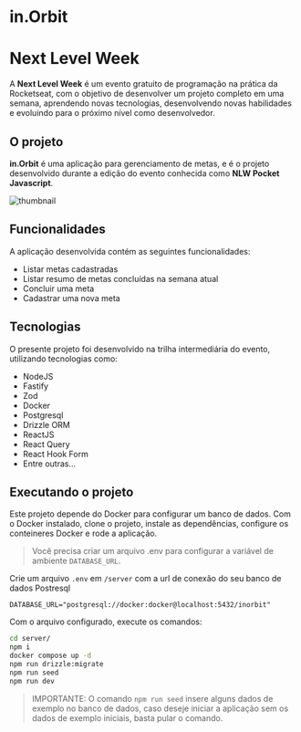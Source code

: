 # in.Orbit

# Next Level Week

A **Next Level Week** é um evento gratuito de programação na prática da Rocketseat, com o objetivo de desenvolver um projeto completo em uma semana, aprendendo novas tecnologias, desenvolvendo novas habilidades e evoluindo para o próximo nível como desenvolvedor.

## O projeto

**in.Orbit** é uma aplicação para gerenciamento de metas, e é o projeto desenvolvido durante a edição do evento conhecida como **NLW Pocket Javascript**.

![thumbnail](![image](https://github.com/user-attachments/assets/c9d3c92c-e33b-485d-99e7-153fbfbbaf00))

## Funcionalidades

A aplicação desenvolvida contém as seguintes funcionalidades:

- Listar metas cadastradas
- Listar resumo de metas concluídas na semana atual
- Concluir uma meta
- Cadastrar uma nova meta

## Tecnologias

O presente projeto foi desenvolvido na trilha intermediária do evento, utilizando tecnologias como:

- NodeJS
- Fastify
- Zod
- Docker
- Postgresql
- Drizzle ORM
- ReactJS
- React Query
- React Hook Form
- Entre outras...

## Executando o projeto

Este projeto depende do Docker para configurar um banco de dados. Com o Docker instalado, clone o projeto, instale as dependências, configure os conteineres Docker e rode a aplicação.

> Você precisa criar um arquivo .env para configurar a variável de ambiente `DATABASE_URL`.

Crie um arquivo `.env` em `/server` com a url de conexão do seu banco de dados Postresql

```env
DATABASE_URL="postgresql://docker:docker@localhost:5432/inorbit"
```

Com o arquivo configurado, execute os comandos:

```bash
cd server/
npm i
docker compose up -d
npm run drizzle:migrate
npm run seed
npm run dev
```

> IMPORTANTE: O comando `npm run seed` insere alguns dados de exemplo no banco de dados, caso deseje iniciar a aplicação sem os dados de exemplo iniciais, basta pular o comando.
